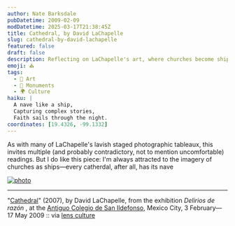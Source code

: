 ```yaml
---
author: Nate Barksdale
pubDatetime: 2009-02-09
modDatetime: 2025-03-17T21:38:45Z
title: Cathedral, by David LaChapelle
slug: cathedral-by-david-lachapelle
featured: false
draft: false
description: Reflecting on LaChapelle's art, where churches become ships with complex narratives.
emoji: ⛪
tags:
  - 🎨 Art
  - 🕌 Monuments
  - 🌍 Culture
haiku: |
  A nave like a ship,  
  Capturing complex stories,  
  Faith sails through the night.
coordinates: [19.4326, -99.1332]
---
```


As with many of LaChapelle's lavish staged photographic tableaux, this invites multiple (and probably contradictory, not to mention uncomfortable) readings. But I do like this piece: I'm always attracted to the imagery of churches as ships—every catherdal, after all, has its nave

[![photo](http://culture-making.com/media/MexicoExhibition_SaveTheDate.jpg)](http://www.davidlachapelle.com/home.html)

---

"[Cathedral](http://web.archive.org/web/20090810093324/http://www.davidlachapelle.com:80/home.html)" (2007), by David LaChapelle, from the exhibition _Delirios de razón_ , at the [Antiguo Colegio de San Ildefonso](http://www.sanildefonso.org.mx/), Mexico City, 3 February—17 May 2009 :: via [lens culture](http://web.archive.org/web/20100731031220/http://www.lensculture.com:80/lachapelle.html?thisPic=11)
